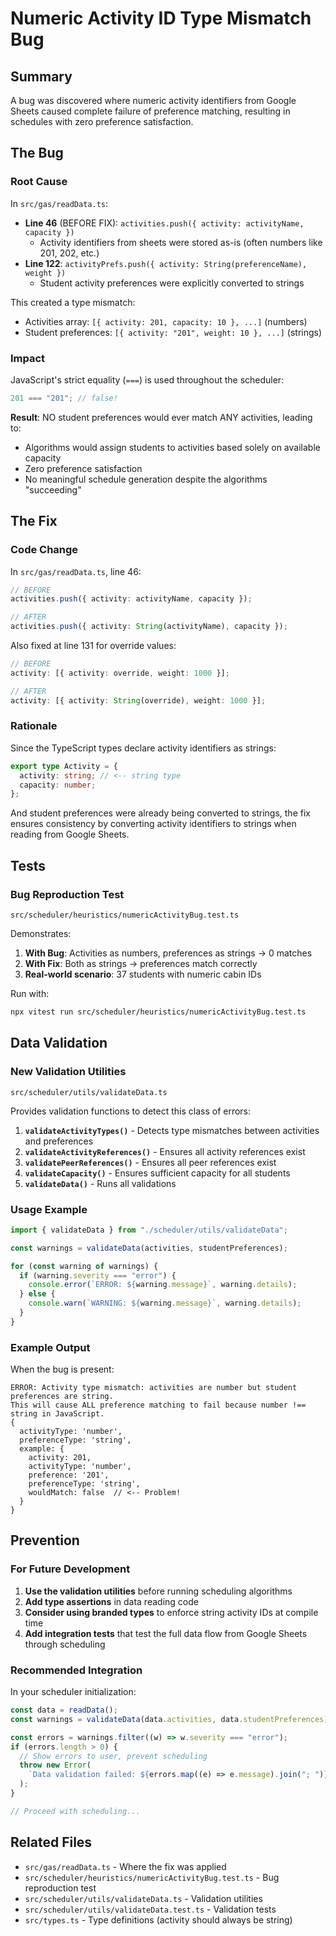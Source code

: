 # Numeric Activity ID Type Mismatch Bug

## Summary

A bug was discovered where numeric activity identifiers from Google Sheets caused complete failure of preference matching, resulting in schedules with zero preference satisfaction.

## The Bug

### Root Cause

In `src/gas/readData.ts`:

- **Line 46** (BEFORE FIX): `activities.push({ activity: activityName, capacity })`
  - Activity identifiers from sheets were stored as-is (often numbers like 201, 202, etc.)
- **Line 122**: `activityPrefs.push({ activity: String(preferenceName), weight })`
  - Student activity preferences were explicitly converted to strings

This created a type mismatch:

- Activities array: `[{ activity: 201, capacity: 10 }, ...]` (numbers)
- Student preferences: `[{ activity: "201", weight: 10 }, ...]` (strings)

### Impact

JavaScript's strict equality (`===`) is used throughout the scheduler:

```typescript
201 === "201"; // false!
```

**Result**: NO student preferences would ever match ANY activities, leading to:

- Algorithms would assign students to activities based solely on available capacity
- Zero preference satisfaction
- No meaningful schedule generation despite the algorithms "succeeding"

## The Fix

### Code Change

In `src/gas/readData.ts`, line 46:

```typescript
// BEFORE
activities.push({ activity: activityName, capacity });

// AFTER
activities.push({ activity: String(activityName), capacity });
```

Also fixed at line 131 for override values:

```typescript
// BEFORE
activity: [{ activity: override, weight: 1000 }];

// AFTER
activity: [{ activity: String(override), weight: 1000 }];
```

### Rationale

Since the TypeScript types declare activity identifiers as strings:

```typescript
export type Activity = {
  activity: string; // <-- string type
  capacity: number;
};
```

And student preferences were already being converted to strings, the fix ensures consistency by converting activity identifiers to strings when reading from Google Sheets.

## Tests

### Bug Reproduction Test

`src/scheduler/heuristics/numericActivityBug.test.ts`

Demonstrates:

1. **With Bug**: Activities as numbers, preferences as strings → 0 matches
2. **With Fix**: Both as strings → preferences match correctly
3. **Real-world scenario**: 37 students with numeric cabin IDs

Run with:

```bash
npx vitest run src/scheduler/heuristics/numericActivityBug.test.ts
```

## Data Validation

### New Validation Utilities

`src/scheduler/utils/validateData.ts`

Provides validation functions to detect this class of errors:

1. **`validateActivityTypes()`** - Detects type mismatches between activities and preferences
2. **`validateActivityReferences()`** - Ensures all activity references exist
3. **`validatePeerReferences()`** - Ensures all peer references exist
4. **`validateCapacity()`** - Ensures sufficient capacity for all students
5. **`validateData()`** - Runs all validations

### Usage Example

```typescript
import { validateData } from "./scheduler/utils/validateData";

const warnings = validateData(activities, studentPreferences);

for (const warning of warnings) {
  if (warning.severity === "error") {
    console.error(`ERROR: ${warning.message}`, warning.details);
  } else {
    console.warn(`WARNING: ${warning.message}`, warning.details);
  }
}
```

### Example Output

When the bug is present:

```
ERROR: Activity type mismatch: activities are number but student preferences are string.
This will cause ALL preference matching to fail because number !== string in JavaScript.
{
  activityType: 'number',
  preferenceType: 'string',
  example: {
    activity: 201,
    activityType: 'number',
    preference: '201',
    preferenceType: 'string',
    wouldMatch: false  // <-- Problem!
  }
}
```

## Prevention

### For Future Development

1. **Use the validation utilities** before running scheduling algorithms
2. **Add type assertions** in data reading code
3. **Consider using branded types** to enforce string activity IDs at compile time
4. **Add integration tests** that test the full data flow from Google Sheets through scheduling

### Recommended Integration

In your scheduler initialization:

```typescript
const data = readData();
const warnings = validateData(data.activities, data.studentPreferences);

const errors = warnings.filter((w) => w.severity === "error");
if (errors.length > 0) {
  // Show errors to user, prevent scheduling
  throw new Error(
    `Data validation failed: ${errors.map((e) => e.message).join("; ")}`
  );
}

// Proceed with scheduling...
```

## Related Files

- `src/gas/readData.ts` - Where the fix was applied
- `src/scheduler/heuristics/numericActivityBug.test.ts` - Bug reproduction test
- `src/scheduler/utils/validateData.ts` - Validation utilities
- `src/scheduler/utils/validateData.test.ts` - Validation tests
- `src/types.ts` - Type definitions (activity should always be string)
